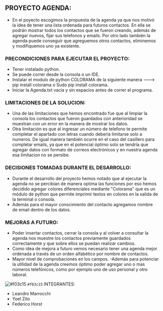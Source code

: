 ## PROYECTO AGENDA:
- En el poyecto escogimos la propuesta de la agenda ya que nos motivó la idea de tener una
lista ordenada para futuros contactos. En ella se podrán mostrar todos los contactos
que se fueron creando, además de agregar nuevos, fijar sus telefonos y emails. Por otro lado
también la agenda puede conseguir que agreguemos otros contactos, eliminemos y modifiquemos uno
ya existente.

### PRECONDICIONES PARA EJECUTAR EL PROYECTO:
- Tener instalado python.
- Se puede correr desde la consola o un IDE.
- Instalar el modulo de python COLORAMA de la siguiente manera ---> pip install colorama o Sudo pip install colorama.
- Iniciar la Agenda.txt vacia y sin espacios antes de correr el programa.

### LIMITACIONES DE LA SOLUCION:
- Una de las limitaciones que hemos encontrado fue que al limpiar la consola los contactos que
fueron guardados con anterioridad se muestran con un error en la manera de mostrar los datos.
- Otra limitación es que al ingresar un número de telefono te permite completar el apartado
con letras cuando debería limitarse solo a numeros. De igual manera también ocurre en
el caso del casillero para completar emails, ya que en el potencial óptimo solo se tendría que
agregar datos con formato de correos electrónicos y en nuestra agenda esa limitacion no se
persibe.

### DECISIONES TOMADAS DURANTE EL DESARROLLO:
- Durante el desarrollo del proyecto hemos notado que al ejecutar la agenda no se percibian
de manera optima las funciones por eso hemos decidido agregar colores diferenciales mediante
"Colorama" que es un módulo de python que permite imprimir textos en colores en la salida de la
terminal o consola.
- Además para el mayor conocimiento del contacto agregamos nombre de email dentro de los datos.

### MEJORAS A FUTURO:
- Poder insertar contactos, cerrar la consola y al volver a consultar la agenda nos muestre los contactos previamente guardados correctamente y que sobre ellos se puedan realizar cambios.
- Como idea de mejora a futuro vemos necesario tener una agenda mejor ordenada a través
de un orden alfabético por nombre de contactos.
- Mayor nivel de comprobaciones en los campos.
-Además para potenciar la utilidad de la agenda creemos óptimo poder agregar uno o mas
números telefónicos, como por ejemplo uno de uso personal y otro laboral.

![#f03c15](https://via.placeholder.com/15/f03c15/000000?text=+) `#f03c15` INTEGRANTES:
- Leandro Marrocchi
- Yoel Zito
- Federico Horst

